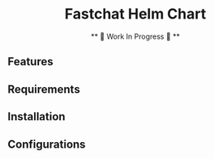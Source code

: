 <div align="center">

# Fastchat Helm Chart

** 🚧  Work In Progress 🚧  **

</div>

## Features


## Requirements


## Installation


## Configurations

